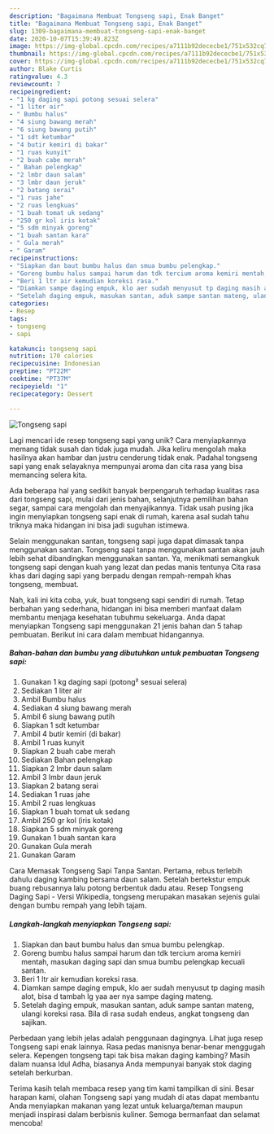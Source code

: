 ```yaml
---
description: "Bagaimana Membuat Tongseng sapi, Enak Banget"
title: "Bagaimana Membuat Tongseng sapi, Enak Banget"
slug: 1309-bagaimana-membuat-tongseng-sapi-enak-banget
date: 2020-10-07T15:39:49.823Z
image: https://img-global.cpcdn.com/recipes/a7111b92dececbe1/751x532cq70/tongseng-sapi-foto-resep-utama.jpg
thumbnail: https://img-global.cpcdn.com/recipes/a7111b92dececbe1/751x532cq70/tongseng-sapi-foto-resep-utama.jpg
cover: https://img-global.cpcdn.com/recipes/a7111b92dececbe1/751x532cq70/tongseng-sapi-foto-resep-utama.jpg
author: Blake Curtis
ratingvalue: 4.3
reviewcount: 7
recipeingredient:
- "1 kg daging sapi potong sesuai selera"
- "1 liter air"
- " Bumbu halus"
- "4 siung bawang merah"
- "6 siung bawang putih"
- "1 sdt ketumbar"
- "4 butir kemiri di bakar"
- "1 ruas kunyit"
- "2 buah cabe merah"
- " Bahan pelengkap"
- "2 lmbr daun salam"
- "3 lmbr daun jeruk"
- "2 batang serai"
- "1 ruas jahe"
- "2 ruas lengkuas"
- "1 buah tomat uk sedang"
- "250 gr kol iris kotak"
- "5 sdm minyak goreng"
- "1 buah santan kara"
- " Gula merah"
- " Garam"
recipeinstructions:
- "Siapkan dan baut bumbu halus dan smua bumbu pelengkap."
- "Goreng bumbu halus sampai harum dan tdk tercium aroma kemiri mentah, masukan daging sapi dan smua bumbu pelengkap kecuali santan."
- "Beri 1 ltr air kemudian koreksi rasa."
- "Diamkan sampe daging empuk, klo aer sudah menyusut tp daging masih alot, bisa d tambah lg yaa aer nya sampe daging mateng."
- "Setelah daging empuk, masukan santan, aduk sampe santan mateng, ulangi koreksi rasa. Bila di rasa sudah endeus, angkat tongseng dan sajikan."
categories:
- Resep
tags:
- tongseng
- sapi

katakunci: tongseng sapi 
nutrition: 170 calories
recipecuisine: Indonesian
preptime: "PT22M"
cooktime: "PT37M"
recipeyield: "1"
recipecategory: Dessert

---
```



![Tongseng sapi](https://img-global.cpcdn.com/recipes/a7111b92dececbe1/751x532cq70/tongseng-sapi-foto-resep-utama.jpg)

Lagi mencari ide resep tongseng sapi yang unik? Cara menyiapkannya memang tidak susah dan tidak juga mudah. Jika keliru mengolah maka hasilnya akan hambar dan justru cenderung tidak enak. Padahal tongseng sapi yang enak selayaknya mempunyai aroma dan cita rasa yang bisa memancing selera kita.

Ada beberapa hal yang sedikit banyak berpengaruh terhadap kualitas rasa dari tongseng sapi, mulai dari jenis bahan, selanjutnya pemilihan bahan segar, sampai cara mengolah dan menyajikannya. Tidak usah pusing jika ingin menyiapkan tongseng sapi enak di rumah, karena asal sudah tahu triknya maka hidangan ini bisa jadi suguhan istimewa.

Selain menggunakan santan, tongseng sapi juga dapat dimasak tanpa menggunakan santan. Tongseng sapi tanpa menggunakan santan akan jauh lebih sehat dibandingkan menggunakan santan. Ya, menikmati semangkuk tongseng sapi dengan kuah yang lezat dan pedas manis tentunya Cita rasa khas dari daging sapi yang berpadu dengan rempah-rempah khas tongseng, membuat.


Nah, kali ini kita coba, yuk, buat tongseng sapi sendiri di rumah. Tetap berbahan yang sederhana, hidangan ini bisa memberi manfaat dalam membantu menjaga kesehatan tubuhmu sekeluarga. Anda dapat menyiapkan Tongseng sapi menggunakan 21 jenis bahan dan 5 tahap pembuatan. Berikut ini cara dalam membuat hidangannya.

<!--inarticleads1-->

##### Bahan-bahan dan bumbu yang dibutuhkan untuk pembuatan Tongseng sapi:

1. Gunakan 1 kg daging sapi (potong² sesuai selera)
1. Sediakan 1 liter air
1. Ambil  Bumbu halus
1. Sediakan 4 siung bawang merah
1. Ambil 6 siung bawang putih
1. Siapkan 1 sdt ketumbar
1. Ambil 4 butir kemiri (di bakar)
1. Ambil 1 ruas kunyit
1. Siapkan 2 buah cabe merah
1. Sediakan  Bahan pelengkap
1. Siapkan 2 lmbr daun salam
1. Ambil 3 lmbr daun jeruk
1. Siapkan 2 batang serai
1. Sediakan 1 ruas jahe
1. Ambil 2 ruas lengkuas
1. Siapkan 1 buah tomat uk sedang
1. Ambil 250 gr kol (iris kotak)
1. Siapkan 5 sdm minyak goreng
1. Gunakan 1 buah santan kara
1. Gunakan  Gula merah
1. Gunakan  Garam


Cara Memasak Tongseng Sapi Tanpa Santan. Pertama, rebus terlebih dahulu daging kambing bersama daun salam. Setelah bertekstur empuk buang rebusannya lalu potong berbentuk dadu atau. Resep Tongseng Daging Sapi - Versi Wikipedia, tongseng merupakan masakan sejenis gulai dengan bumbu rempah yang lebih tajam. 

<!--inarticleads2-->

##### Langkah-langkah menyiapkan Tongseng sapi:

1. Siapkan dan baut bumbu halus dan smua bumbu pelengkap.
1. Goreng bumbu halus sampai harum dan tdk tercium aroma kemiri mentah, masukan daging sapi dan smua bumbu pelengkap kecuali santan.
1. Beri 1 ltr air kemudian koreksi rasa.
1. Diamkan sampe daging empuk, klo aer sudah menyusut tp daging masih alot, bisa d tambah lg yaa aer nya sampe daging mateng.
1. Setelah daging empuk, masukan santan, aduk sampe santan mateng, ulangi koreksi rasa. Bila di rasa sudah endeus, angkat tongseng dan sajikan.


Perbedaan yang lebih jelas adalah penggunaan dagingnya. Lihat juga resep Tongseng sapi enak lainnya. Rasa pedas manisnya benar-benar menggugah selera. Kepengen tongseng tapi tak bisa makan daging kambing? Masih dalam nuansa Idul Adha, biasanya Anda mempunyai banyak stok daging setelah berkurban. 

Terima kasih telah membaca resep yang tim kami tampilkan di sini. Besar harapan kami, olahan Tongseng sapi yang mudah di atas dapat membantu Anda menyiapkan makanan yang lezat untuk keluarga/teman maupun menjadi inspirasi dalam berbisnis kuliner. Semoga bermanfaat dan selamat mencoba!
